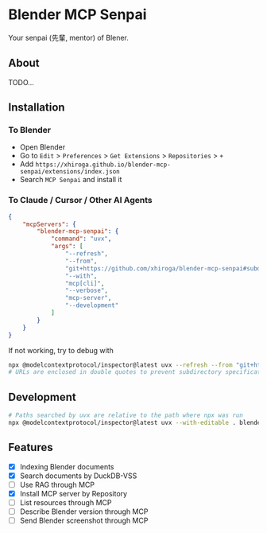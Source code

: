 # Blender MCP Senpai

Your senpai (先輩, mentor) of Blener.

## About

TODO...

## Installation

### To Blender

- Open Blender
- Go to `Edit` > `Preferences` > `Get Extensions` > `Repositories` > `+`
- Add `https://xhiroga.github.io/blender-mcp-senpai/extensions/index.json`
- Search `MCP Senpai` and install it

### To Claude / Cursor / Other AI Agents

```json
{
    "mcpServers": {
        "blender-mcp-senpai": {
            "command": "uvx",
            "args": [
                "--refresh",
                "--from",
                "git+https://github.com/xhiroga/blender-mcp-senpai#subdirectory=mcp-server",
                "--with",
                "mcp[cli]",
                "--verbose",
                "mcp-server",
                "--development"
            ]
        }
    }
}
```

If not working, try to debug with

```sh
npx @modelcontextprotocol/inspector@latest uvx --refresh --from "git+https://github.com/xhiroga/blender-mcp-senpai#subdirectory=mcp-server" mcp-server --development
# URLs are enclosed in double quotes to prevent subdirectory specifications from being regarded as comments.
```

## Development

```sh
# Paths searched by uvx are relative to the path where npx was run
npx @modelcontextprotocol/inspector@latest uvx --with-editable . blender-mcp-senpai --development
```

## Features

- [x] Indexing Blender documents
- [x] Search documents by DuckDB-VSS
- [ ] Use RAG through MCP
- [x] Install MCP server by Repository
- [ ] List resources through MCP
- [ ] Describe Blender version through MCP
- [ ] Send Blender screenshot through MCP
